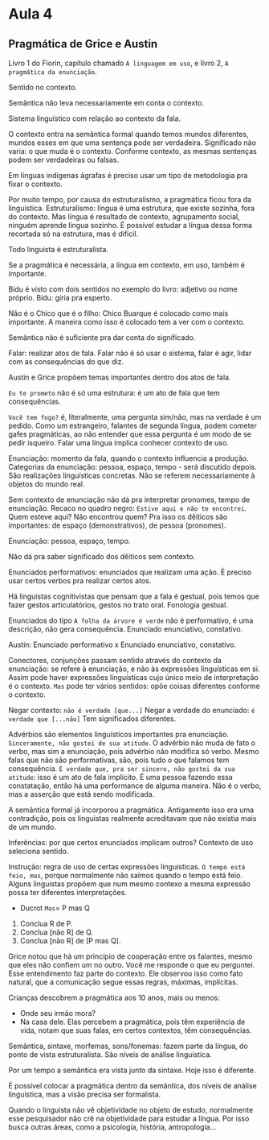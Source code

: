Aula 4
======

Pragmática de Grice e Austin
----------------------------

Livro 1 do Fiorin, capítulo chamado `A linguagem em uso`, e livro 2, `A pragmática da enunciação`.

Sentido no contexto.

Semântica não leva necessariamente em conta o contexto.

Sistema linguístico com relação ao contexto da fala.

O contexto entra na semântica formal quando temos mundos diferentes, mundos esses em que uma sentença pode ser verdadeira. Significado não varia: o que muda é o contexto. Conforme contexto, as mesmas sentenças podem ser verdadeiras ou falsas.

Em línguas indígenas ágrafas é preciso usar um tipo de metodologia pra fixar o contexto.

Por muito tempo, por causa do estruturalismo, a pragmática ficou fora da linguística. Estruturalismo: língua é uma estrutura, que existe sozinha, fora do contexto. Mas língua é resultado de contexto, agrupamento social, ninguém aprende língua sozinho. É possível estudar a língua dessa forma recortada só na estrutura, mas é difícil.

Todo linguista é estruturalista.

Se a pragmática é necessária, a língua em contexto, em uso, também é importante.

Bidu é visto com dois sentidos no exemplo do livro: adjetivo ou nome próprio. Bidu: gíria pra esperto.

Não é o Chico que é o filho: Chico Buarque é colocado como mais importante. A maneira como isso é colocado tem a ver com o contexto.

Semântica não é suficiente pra dar conta do significado.

Falar: realizar atos de fala. Falar não é só usar o sistema, falar é agir, lidar com as consequências do que diz.

Austin e Grice propõem temas importantes dentro dos atos de fala.

`Eu te prometo` não é só uma estrutura: é um ato de fala que tem consequências.

`Você tem fogo?` é, literalmente, uma pergunta sim/não, mas na verdade é um pedido. Como um estrangeiro, falantes de segunda língua, podem cometer gafes pragmáticas, ao não entender que essa pergunta é um modo de se pedir isqueiro. Falar uma língua implica conhecer contexto de uso.

Enunciação: momento da fala, quando o contexto influencia a produção. Categorias da enunciação: pessoa, espaço, tempo - será discutido depois. São realizações linguísticas concretas. Não se referem necessariamente à objetos do mundo real.

Sem contexto de enunciação não dá pra interpretar pronomes, tempo de enunciação. Recaco no quadro negro: `Estive aqui e não te encontrei`. Quem esteve aqui? Não encontrou quem? Pra isso os dêiticos são importantes: de espaço (demonstrativos), de pessoa (pronomes).

Enunciação: pessoa, espaço, tempo.

Não dá pra saber significado dos dêiticos sem contexto.

Enunciados performativos: enunciados que realizam uma ação. É preciso usar certos verbos pra realizar certos atos.

Há linguistas cognitivistas que pensam que a fala é gestual, pois temos que fazer gestos articulatórios, gestos no trato oral. Fonologia gestual.

Enunciados do tipo `A folha da árvore é verde` não é performativo, é uma descrição, não gera consequência. Enunciado enunciativo, constativo.

Austin: Enunciado performativo x Enunciado enunciativo, constativo.

Conectores, conjunções passam sentido através do contexto da enunciação: se refere à enunciação, e não às expressões linguísticas em si. Assim pode haver expressões linguísticas cujo único meio de interpretação é o contexto. `Mas` pode ter vários sentidos: opõe coisas diferentes conforme o contexto.

Negar contexto: `não é verdade [que...]`
Negar a verdade do enunciado: `é verdade que [...não]`
Tem significados diferentes.

Advérbios são elementos linguísticos importantes pra enunciação. `Sinceramente, não gostei de sua atitude`. O advérbio não muda de fato o verbo, mas sim a enunciação, pois advérbio não modifica só verbo. Mesmo falas que não são performativas, são, pois tudo o que falamos tem consequência. `É verdade que, pra ser sincero, não gostei da sua atitude`: isso é um ato de fala implícito. É uma pessoa fazendo essa constatação, então há uma performance de alguma maneira. Não é o verbo, mas a asserção que está sendo modificada.

A semântica formal já incorporou a pragmática. Antigamente isso era uma contradição, pois os linguistas realmente acreditavam que não existia mais de um mundo.

Inferências: por que certos enunciados implicam outros? Contexto de uso seleciona sentido.

Instrução: regra de uso de certas expressões linguísticas. `O tempo está feio, mas`, porque normalmente não saímos quando o tempo está feio. Alguns linguistas propõem que num mesmo contexo a mesma expressão possa ter diferentes interpretações.

* Ducrot
`Mas`= P mas Q
1. Conclua R de P.
2. Conclua [não R] de Q.
3. Conclua [não R] de [P mas Q].

Grice notou que há um princípio de cooperação entre os falantes, mesmo que eles não confiem um no outro. Você me responde o que eu perguntei. Esse entendimento faz parte do contexto. Ele observou isso como fato natural, que a comunicação segue essas regras, máximas, implícitas.

Crianças descobrem a pragmática aos 10 anos, mais ou menos:
* Onde seu irmão mora?
* Na casa dele.
Elas percebem a pragmática, pois têm experiência de vida, notam que suas falas, em certos contextos, têm consequências.

Semântica, sintaxe, morfemas, sons/fonemas: fazem parte da língua, do ponto de vista estruturalista. São níveis de análise linguística.

Por um tempo a semântica era vista junto da sintaxe. Hoje isso é diferente.

É possível colocar a pragmática dentro da semântica, dos níveis de análise linguística, mas a visão precisa ser formalista.

Quando o linguista não vê objetividade no objeto de estudo, normalmente esse pesquisador não crê na objetividade para estudar a língua. Por isso busca outras áreas, como a psicologia, história, antropologia...

